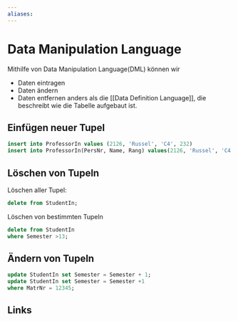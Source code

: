 ```yaml
---
aliases: 
---
```

# Data Manipulation Language 
Mithilfe von Data Manipulation Language(DML) können wir
- Daten eintragen
- Daten ändern
- Daten entfernen
anders als die [[Data Definition Language]], die beschreibt wie die Tabelle aufgebaut ist.
## Einfügen neuer Tupel
```sql
insert into ProfessorIn values (2126, 'Russel', 'C4', 232)
insert into ProfessorIn(PersNr, Name, Rang) values(2126, 'Russel', 'C4');
```
## Löschen von Tupeln
Löschen aller Tupel:
```sql
delete from StudentIn;
```
Löschen von bestimmten Tupeln
```sql
delete from StudentIn
where Semester >13;
```
## Ändern von Tupeln
```sql
update StudentIn set Semester = Semester + 1;
update StudentIn set Semester = Semester +1
where MatrNr = 12345;
```

## Links